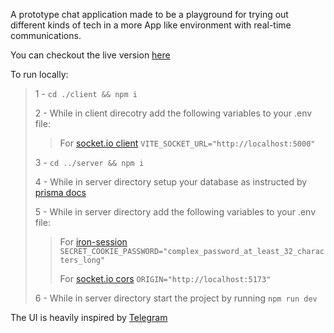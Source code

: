 A prototype chat application made to be a playground for trying out different kinds of tech in a more App like environment with real-time communications.

You can checkout the live version [here](https://chatapp.pejmanghavami.com/)

To run locally:

> 1 - `cd ./client && npm i`
>
> 2 - While in client direcotry add the following variables to your .env file:
>
> > For [socket.io client](https://socket.io/docs/v4/client-initialization/) `VITE_SOCKET_URL="http://localhost:5000"`
>
> 3 - `cd ../server && npm i`
>
> 4 - While in server directory setup your database as instructed by [prisma docs](https://www.prisma.io/docs/getting-started/setup-prisma/add-to-existing-project/relational-databases/connect-your-database-typescript-postgres)
>
> 5 - While in server directory add the following variables to your .env file:
>
> > For [iron-session](https://github.com/vvo/iron-session) `SECRET_COOKIE_PASSWORD="complex_password_at_least_32_characters_long"`
> >
> > For [socket.io cors](https://socket.io/docs/v4/handling-cors/) `ORIGIN="http://localhost:5173"`
>
> 6 - While in server directory start the project by running `npm run dev`

The UI is heavily inspired by [Telegram](https://telegram.org/)
